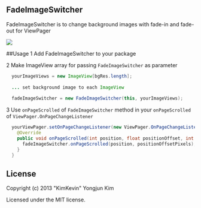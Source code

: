 ## FadeImageSwitcher

FadeImageSwitcher is to change background images with fade-in and fade-out for ViewPager

![](https://github.com/kimkevin/FadeImageSwitcher/blob/master/samples/demo.gif)

##Usage
1 Add FadeImageSwitcher to your package

2 Make ImageView array for passing `FadeImageSwitcher` as parameter

```java
  yourImageViews = new ImageView[bgRes.length];
  
  ... set background image to each ImageView
  
  fadeImageSwitcher = new FadeImageSwitcher(this, yourImageViews);
```

3 Use `onPageScrolled` of `FadeImageSwitcher` method in your `onPageScrolled` of `ViewPager.OnPageChangeListener` 
```java
  yourViewPager.setOnPageChangeListener(new ViewPager.OnPageChangeListener() {
    @Override
    public void onPageScrolled(int position, float positionOffset, int positionOffsetPixels) {
      fadeImageSwitcher.onPageScrolled(position, positionOffsetPixels);
    }
  }
```

## License
Copyright (c) 2013 "KimKevin" Yongjun Kim

Licensed under the MIT license.
